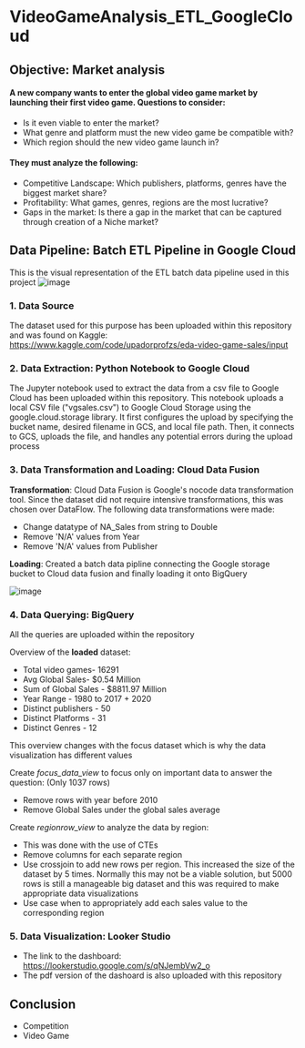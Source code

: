 # VideoGameAnalysis_ETL_GoogleCloud

## Objective: Market analysis
#### A new company wants to enter the global video game market by launching their first video game. Questions to consider:
- Is it even viable to enter the market? 
- What genre and platform must the new video game be compatible with? 
- Which region should the new video game launch in? 

#### They must analyze the following:
- Competitive Landscape: Which publishers, platforms, genres have the biggest market share?
- Profitability: What games, genres, regions are the most lucrative?
- Gaps in the market: Is there a gap in the market that can be captured through creation of a Niche market?

## Data Pipeline: Batch ETL Pipeline in Google Cloud

This is the visual representation of the ETL batch data pipeline used in this project
![image](https://github.com/user-attachments/assets/9aabacaf-3dce-42a7-b5b3-583103dec76b)
### 1.  Data Source
The dataset used for this purpose has been uploaded within this repository and was found on Kaggle: https://www.kaggle.com/code/upadorprofzs/eda-video-game-sales/input  

### 2. Data Extraction: Python Notebook to Google Cloud
The Jupyter notebook used to extract the data from a csv file to Google Cloud has been uploaded within this repository. This notebook uploads a local CSV file ("vgsales.csv") to Google Cloud Storage using the google.cloud.storage library. It first configures the upload by specifying the bucket name, desired filename in GCS, and local file path. Then, it connects to GCS, uploads the file, and handles any potential errors during the upload process

### 3. Data Transformation and Loading: Cloud Data Fusion
**Transformation**: Cloud Data Fusion is Google's nocode data transformation tool. Since the dataset did not require intensive transformations, this was chosen over DataFlow. The following data transformations were made:
- Change datatype of NA_Sales from string to Double
- Remove 'N/A' values from Year
- Remove 'N/A' values from Publisher
  
**Loading**: Created a batch data pipline connecting the Google storage bucket to Cloud data fusion and finally loading it onto BigQuery

![image](https://github.com/user-attachments/assets/596cc0f0-f755-437a-9b38-462c60f377f6)



### 4. Data Querying: BigQuery

All the queries are uploaded within the repository

Overview of the **loaded** dataset:
- Total video games-  16291
- Avg Global Sales- $0.54 Million
- Sum of Global Sales - $8811.97 Million
- Year Range - 1980 to 2017 + 2020
- Distinct publishers - 50
- Distinct Platforms - 31
- Distinct Genres - 12

This overview changes with the focus dataset which is why the data visualization has different values

Create *focus_data_view* to focus only on important data to answer the question: (Only 1037 rows)
- Remove rows with year before 2010
- Remove Global Sales under the global sales average

Create *regionrow_view* to analyze the data by region:
- This was done with the use of CTEs
- Remove columns for each separate region
- Use crossjoin to add new rows per region. This increased the size of the dataset by 5 times. Normally this may not be a viable solution, but 5000 rows is still a manageable big dataset and this was required to make appropriate data visualizations
- Use case when to appropriately add each sales value to the corresponding region


### 5. Data Visualization: Looker Studio
- The link to the dashboard: https://lookerstudio.google.com/s/qNJembVw2_o 
- The pdf version of the dashoard is also uploaded with this repository

## Conclusion
- Competition
- Video Game 


